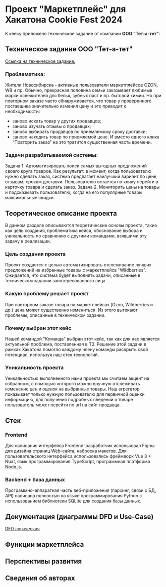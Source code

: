 # **Проект "Маркетплейс" для Хакатона Cookie Fest 2024**
К кейсу приложено техническое задание от компании __ООО "Тет-а-тет"__:
## __Техническое задание ООО "Тет-а-тет"__
[Ссылка на техническое задание.](https://docs.google.com/document/d/13FuwL3TOWsvzXE24evj188eex9dDCm3RIU3KN1NVCrI/edit?tab=t.0)
### Проблематика:
Жители Новосибирска - активные пользователи маркетплейсов OZON, WB и пр.
Обычно, прекрасная половина семьи заказывает любимые марки освежителей для белья, зубных паст и пр. бытовой химии. Но при повторном заказе часто обнаруживается, что товар у проверенного поставщика значительно изменил цену и это приводит к необходимости:
- заново искать товар у других продавцов;
- заново изучать отзывы о продавцах;
- заново выбирать продавцов по приемлемому сроку доставки;
- заново находить товар по приемлемой цене.
И вместо одного клика “Повторить заказ” на это тратится существенная часть времени.
### Задачи разрабатываемой системы:
Задача 1. Автоматизировать поиск самых выгодных предложений своего круга товаров.  Как результат: в момент, когда пользователю нужно сделать заказ,  система предлагает наилучший вариант по цене, отзывам, срокам доставки. Пользователю остается по клику перейти в карточку товара и сделать заказ.
Задача 2. Мониторить цены на товары и подсказывать пользователю, когда на его популярные товары максимальные скидки.
## __Теоретическое описание проекта__
В данном разделе описываются теоретические основы проекта, такие как цель создания, проблематика кейса, обоснование выбора и уникальность по сравнению с другими командами, взявшими эту задачу к реализации.
### __Цель создания проекта__
Проект создается с целью автоматизировать отслеживание лучших предложений на избранные товары с маркетплейса "Wildberries". Ожидается, что система будет выполнять задачи, описанные в техническом задании заинтересованного лица.
### __Какую проблему решает проект__
При повторном заказе товара на маркетплейсах (Ozon, Wildberries и др.) цена может существенно измениться. Из этого вытекают проблемы, описанные в техническом задании. 
### __Почему выбран этот кейс__
Нашей командой "Команда" выбран этот кейс, так как для нас является актуальной проблема, поставленная в ТЗ. Решение этой задачи в рамках Хакатона помогло каждому члену команды раскрыть свой потенциал, используя наш стек технологий.
### __Уникальность проекта__
Уникальностью выполненного нами проекта мы считаем акцент на избранном, с помощью которого можно вручную отслеживать изменение цен и оценок на выбранные товары. Наш агрегатор показывает только нужную пользователю для первичной оценки информацию, для получения подробных сведений о товаре пользователь может перейти по url на сайт продавца.
## __Стек__
### Frontend
Для написания интерфейса Frontend-разработчик использовал Figma для дизайна страниц Web-сайта, наброска макетов. Для пользовательского интерфейса использовались фреймворк Vue 3 + Nuxt, язык программирования TypeScript, программная платформа Node.js. 
### Backend + база данных
Программно-аппаратная часть веб-приложения (парсинг, связи с БД, API) написана полностью на языке программирования Python с использованием библиотеки SQLite для создания базы данных.
## __Документация (диаграммы DFD и Use-Case)__
[DFD логическая](DFD-логическая.jpg)
## __Функции маркетплейса__
## __Перспективы развития__
## __Сведения об авторах__
